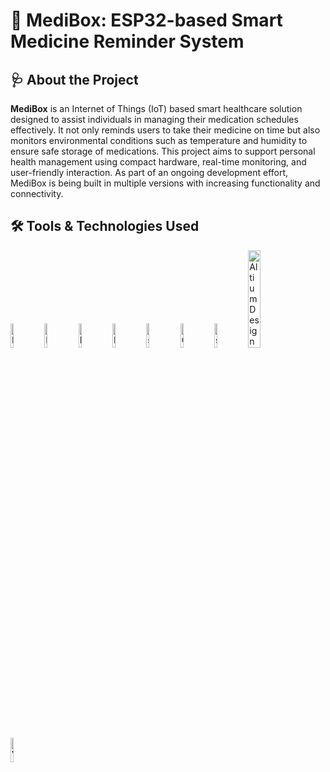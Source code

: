 # 💊 MediBox: ESP32-based Smart Medicine Reminder System

## 🩺 About the Project

**MediBox** is an Internet of Things (IoT) based smart healthcare solution designed to assist individuals in managing their medication schedules effectively. It not only reminds users to take their medicine on time but also monitors environmental conditions such as temperature and humidity to ensure safe storage of medications. This project aims to support personal health management using compact hardware, real-time monitoring, and user-friendly interaction. As part of an ongoing development effort, MediBox is being built in multiple versions with increasing functionality and connectivity.


## 🛠 Tools & Technologies Used

<p align="left">
  <!-- MATLAB -->
  <img src="https://upload.wikimedia.org/wikipedia/commons/2/21/Matlab_Logo.png" alt="MATLAB" width="10%" />

  <!-- Python -->
  <img src="https://cdn.jsdelivr.net/gh/devicons/devicon/icons/python/python-original.svg" alt="Python" width="10%" />

  <img src="https://github.com/user-attachments/assets/53058a18-45e3-4ad8-af4e-9ba7286cac78" alt="NumPy Logo" width="10%" />

  <img src="https://github.com/user-attachments/assets/0b34616e-b418-4de2-9a89-5b7b485c8ec0" alt="Pandas" width="10%" />
  
 
  
  <img src="https://github.com/user-attachments/assets/168d0ca4-ee1e-4222-a321-587b8fb59ae0" alt="scikit" width="10%" />

   <!-- C++ -->
  <img src="https://cdn.jsdelivr.net/gh/devicons/devicon/icons/cplusplus/cplusplus-original.svg" alt="C++" width="10%" />

  <!-- SolidWorks (Rehosted image) -->
  <img src="https://github.com/user-attachments/assets/112e4167-dc82-49ab-9a8f-f10b2238039d" alt="solidworks" width="10%" />

  

  <!-- Altium Designer (Rehosted image) -->
  <img src="https://github.com/user-attachments/assets/3a61512c-cacb-4f53-a93b-980fc2284c81" alt="Altium Designer" width="20%"/>


  <!-- VS Code -->
  <img src="https://cdn.jsdelivr.net/gh/devicons/devicon/icons/vscode/vscode-original.svg" alt="VS Code" width="10%" />
